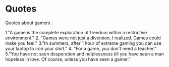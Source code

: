# Quotes
Quotes about gamers .

1."A game is the complete exploration of freedom within a restrictive environment."
2. "Games were not just a diversion, I realized. Games could make you feel."
3."In summers, after 1 hour of extreme gaming you can use your laptop to iron your shirt."
4. "For a game, you don't need a teacher."
5."You have not seen desperation and helplessness till you have seen a man hopeless in love. Of course, unless you have seen a gamer."
